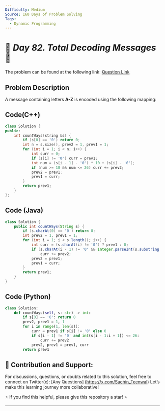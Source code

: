 ```yaml
---
Difficulty: Medium  
Source: 160 Days of Problem Solving  
Tags:
  - Dynamic Programming
---
```


# 🚀 _Day 82. Total Decoding Messages_ 🧠

The problem can be found at the following link: [Question Link](https://www.geeksforgeeks.org/batch/gfg-160-problems/track/dynamic-programming-gfg-160/problem/total-decoding-messages1235)  

## **Problem Description**  

A message containing letters **A-Z** is encoded using the following mapping:  


## Code(C++)
```cpp
class Solution {
public:
    int countWays(string &s) {
        if (s[0] == '0') return 0;
        int n = s.size(), prev2 = 1, prev1 = 1;
        for (int i = 1; i < n; i++) {
            int curr = 0;
            if (s[i] != '0') curr = prev1;
            int num = (s[i - 1] - '0') * 10 + (s[i] - '0');
            if (num >= 10 && num <= 26) curr += prev2;
            prev2 = prev1;
            prev1 = curr;
        }
        return prev1;
    }
};
```

## Code (Java)

```java
class Solution {
    public int countWays(String s) {
        if (s.charAt(0) == '0') return 0;
        int prev2 = 1, prev1 = 1;
        for (int i = 1; i < s.length(); i++) {
            int curr = (s.charAt(i) != '0') ? prev1 : 0;
            if (s.charAt(i - 1) != '0' && Integer.parseInt(s.substring(i - 1, i + 1)) <= 26) 
                curr += prev2;
            prev2 = prev1;
            prev1 = curr;
        }
        return prev1;
    }
}
```

## Code (Python)

```python
class Solution:
    def countWays(self, s: str) -> int:
        if s[0] == '0': return 0
        prev2, prev1 = 1, 1
        for i in range(1, len(s)):
            curr = prev1 if s[i] != '0' else 0
            if s[i - 1] != '0' and int(s[i - 1:i + 1]) <= 26:
                curr += prev2
            prev2, prev1 = prev1, curr
        return prev1
```



## 🎯 **Contribution and Support:**

For discussions, questions, or doubts related to this solution, feel free to connect on Twitter(x): [Any Questions] (https://x.com/Sachin_Teenwal) Let’s make this learning journey more collaborative!

⭐ If you find this helpful, please give this repository a star! ⭐

---
